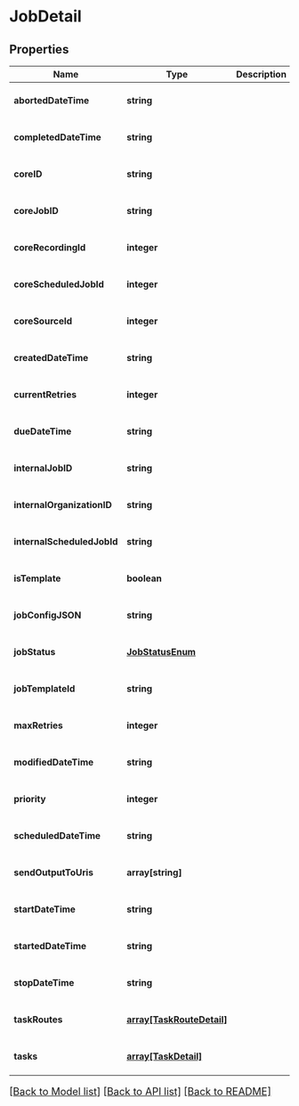 # JobDetail

## Properties
Name | Type | Description | Notes
------------ | ------------- | ------------- | -------------
**abortedDateTime** | **string** |  | [optional] [default to null]
**completedDateTime** | **string** |  | [optional] [default to null]
**coreID** | **string** |  | [optional] [default to null]
**coreJobID** | **string** |  | [optional] [default to null]
**coreRecordingId** | **integer** |  | [optional] [default to null]
**coreScheduledJobId** | **integer** |  | [optional] [default to null]
**coreSourceId** | **integer** |  | [optional] [default to 0]
**createdDateTime** | **string** |  | [optional] [default to null]
**currentRetries** | **integer** |  | [optional] [default to 0]
**dueDateTime** | **string** |  | [optional] [default to null]
**internalJobID** | **string** |  | [optional] [default to null]
**internalOrganizationID** | **string** |  | [optional] [default to null]
**internalScheduledJobId** | **string** |  | [optional] [default to null]
**isTemplate** | **boolean** |  | [optional] [default to null]
**jobConfigJSON** | **string** |  | [optional] [default to null]
**jobStatus** | [**JobStatusEnum**](JobStatusEnum.md) |  | [optional] [default to null]
**jobTemplateId** | **string** |  | [optional] [default to null]
**maxRetries** | **integer** |  | [optional] [default to 0]
**modifiedDateTime** | **string** |  | [optional] [default to null]
**priority** | **integer** |  | [optional] [default to 0]
**scheduledDateTime** | **string** |  | [optional] [default to null]
**sendOutputToUris** | **array[string]** |  | [optional] [default to null]
**startDateTime** | **string** |  | [optional] [default to null]
**startedDateTime** | **string** |  | [optional] [default to null]
**stopDateTime** | **string** |  | [optional] [default to null]
**taskRoutes** | [**array[TaskRouteDetail]**](TaskRouteDetail.md) |  | [optional] [default to null]
**tasks** | [**array[TaskDetail]**](TaskDetail.md) |  | [optional] [default to null]

[[Back to Model list]](../README.md#documentation-for-models) [[Back to API list]](../README.md#documentation-for-api-endpoints) [[Back to README]](../README.md)

<style>
     p, ul, ol, li { font-size: 18px !important;}
</style>


